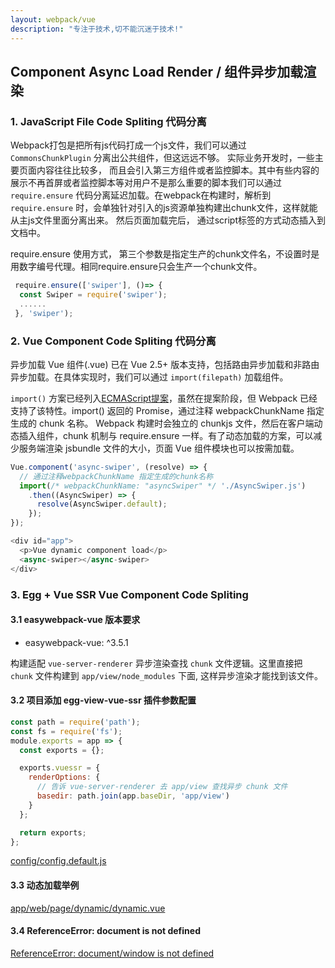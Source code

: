 ```yaml
---
layout: webpack/vue
description: "专注于技术,切不能沉迷于技术!"
---
```


## Component Async Load Render / 组件异步加载渲染

### 1. JavaScript File Code Spliting 代码分离

Webpack打包是把所有js代码打成一个js文件，我们可以通过 `CommonsChunkPlugin` 分离出公共组件，但这远远不够。 实际业务开发时，一些主要页面内容往往比较多， 而且会引入第三方组件或者监控脚本。其中有些内容的展示不再首屏或者监控脚本等对用户不是那么重要的脚本我们可以通过 `require.ensure` 代码分离延迟加载。在webpack在构建时，解析到`require.ensure` 时，会单独针对引入的js资源单独构建出chunk文件，这样就能从主js文件里面分离出来。 然后页面加载完后， 通过script标签的方式动态插入到文档中。

require.ensure 使用方式， 第三个参数是指定生产的chunk文件名，不设置时是用数字编号代理。相同require.ensure只会生产一个chunk文件。

```js
 require.ensure(['swiper'], ()=> {
  const Swiper = require('swiper');
  ......
 }, 'swiper');
```

### 2. Vue Component Code Spliting 代码分离

异步加载 Vue 组件(.vue) 已在 Vue 2.5+ 版本支持，包括路由异步加载和非路由异步加载。在具体实现时，我们可以通过 `import(filepath)` 加载组件。  

`import()` 方案已经列入[ECMAScript提案](https://github.com/tc39/proposal-dynamic-import)，虽然在提案阶段，但 Webpack 已经支持了该特性。import() 返回的 Promise，通过注释 webpackChunkName 指定生成的 chunk 名称。 Webpack 构建时会独立的 chunkjs 文件，然后在客户端动态插入组件，chunk 机制与 require.ensure 一样。有了动态加载的方案，可以减少服务端渲染 jsbundle 文件的大小，页面 Vue 组件模块也可以按需加载。

```javascript
Vue.component('async-swiper', (resolve) => {
  // 通过注释webpackChunkName 指定生成的chunk名称
  import(/* webpackChunkName: "asyncSwiper" */ './AsyncSwiper.js')
    .then((AsyncSwiper) => {
      resolve(AsyncSwiper.default);
    });
});

<div id="app">
  <p>Vue dynamic component load</p>
  <async-swiper></async-swiper>
</div>
```


### 3. Egg + Vue SSR Vue Component Code Spliting

#### 3.1 easywebpack-vue 版本要求

- easywebpack-vue: ^3.5.1

构建适配 `vue-server-renderer` 异步渲染查找 `chunk` 文件逻辑。这里直接把 `chunk` 文件构建到 `app/view/node_modules` 下面, 这样异步渲染才能找到该文件。 

#### 3.2 项目添加 egg-view-vue-ssr 插件参数配置

```js
const path = require('path');
const fs = require('fs');
module.exports = app => {
  const exports = {};

  exports.vuessr = {
    renderOptions: {
      // 告诉 vue-server-renderer 去 app/view 查找异步 chunk 文件
      basedir: path.join(app.baseDir, 'app/view')
    }
  };

  return exports;
};
```

[config/config.default.js](https://github.com/hubcarl/egg-vue-webpack-boilerplate/blob/master/config/config.default.js)

#### 3.3 动态加载举例

[app/web/page/dynamic/dynamic.vue](https://github.com/hubcarl/egg-vue-webpack-boilerplate/blob/master/app/web/page/dynamic/dynamic.vue)


#### 3.4 ReferenceError: document is not defined

[ReferenceError: document/window is not defined](https://zhuanlan.zhihu.com/p/36233639)